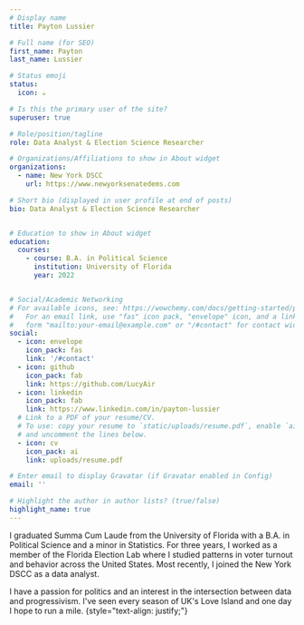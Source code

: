 ```yaml
---
# Display name
title: Payton Lussier

# Full name (for SEO)
first_name: Payton
last_name: Lussier

# Status emoji
status:
  icon: ☕️

# Is this the primary user of the site?
superuser: true

# Role/position/tagline
role: Data Analyst & Election Science Researcher

# Organizations/Affiliations to show in About widget
organizations:
  - name: New York DSCC
    url: https://www.newyorksenatedems.com

# Short bio (displayed in user profile at end of posts)
bio: Data Analyst & Election Science Researcher


# Education to show in About widget
education:
  courses:
    - course: B.A. in Political Science
      institution: University of Florida
      year: 2022


# Social/Academic Networking
# For available icons, see: https://wowchemy.com/docs/getting-started/page-builder/#icons
#   For an email link, use "fas" icon pack, "envelope" icon, and a link in the
#   form "mailto:your-email@example.com" or "/#contact" for contact widget.
social:
  - icon: envelope
    icon_pack: fas
    link: '/#contact'
  - icon: github
    icon_pack: fab
    link: https://github.com/LucyAir
  - icon: linkedin
    icon_pack: fab
    link: https://www.linkedin.com/in/payton-lussier
  # Link to a PDF of your resume/CV.
  # To use: copy your resume to `static/uploads/resume.pdf`, enable `ai` icons in `params.yaml`,
  # and uncomment the lines below.
  - icon: cv
    icon_pack: ai
    link: uploads/resume.pdf

# Enter email to display Gravatar (if Gravatar enabled in Config)
email: ''

# Highlight the author in author lists? (true/false)
highlight_name: true
---
```


I graduated Summa Cum Laude from the University of Florida with a B.A. in Political Science and a minor in Statistics. For three years, I worked as a member of the Florida Election Lab where I studied 
patterns in voter turnout and behavior across the United States. Most recently, I joined the New York DSCC
as a data analyst.

I have a passion for politics and an interest in the intersection between data and progressivism. I've seen every season of UK's Love Island and one day I hope to run a mile. 
{style="text-align: justify;"}
